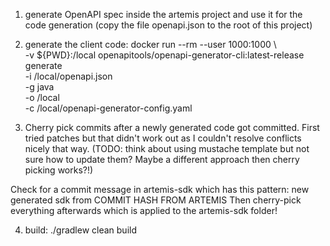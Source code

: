 1) generate OpenAPI spec inside the artemis project and use it for the code generation (copy the file openapi.json to the root of this project)
2) generate the client code:
   docker run --rm --user 1000:1000 \                                          
   -v ${PWD}:/local openapitools/openapi-generator-cli:latest-release generate \
   -i /local/openapi.json \
   -g java \
   -o /local \
   -c /local/openapi-generator-config.yaml

3) Cherry pick commits after a newly generated code got committed. First tried patches but that didn't work out as I
couldn't resolve conflicts nicely that way.
(TODO: think about using mustache template but not sure how to update them? Maybe a different approach then
cherry picking works?!)

Check for a commit message in artemis-sdk which has this pattern: new generated sdk from COMMIT HASH FROM ARTEMIS
Then cherry-pick everything afterwards which is applied to the artemis-sdk folder!

4) build: 
./gradlew clean build
